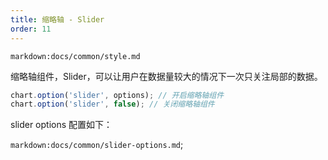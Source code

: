 ```yaml
---
title: 缩略轴 - Slider
order: 11
---
```


`markdown:docs/common/style.md`

缩略轴组件，Slider，可以让用户在数据量较大的情况下一次只关注局部的数据。

```ts
chart.option('slider', options); // 开启缩略轴组件
chart.option('slider', false); // 关闭缩略轴组件
```

slider options 配置如下：

`markdown:docs/common/slider-options.md`;
